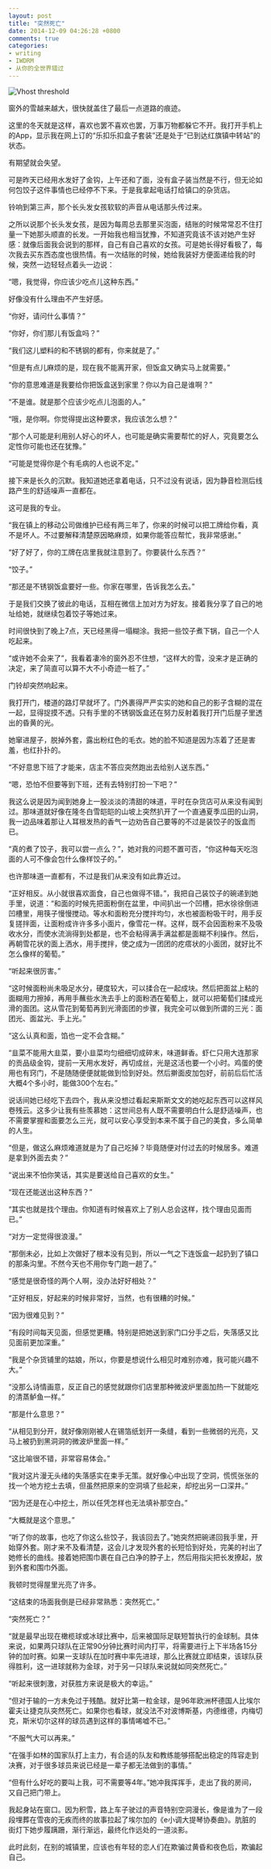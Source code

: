 ```yaml
---
layout: post
title: "突然死亡"
date: 2014-12-09 04:26:28 +0800
comments: true
categories:
- writing
- IWDRM
- 从你的全世界错过
---
```


![Vhost threshold](/downloads/images/2014_12/snow_night.jpg "Don't touch me...")

窗外的雪越来越大，很快就盖住了最后一点道路的痕迹。

这里的冬天就是这样，喜欢也罢不喜欢也罢，万事万物都躲它不开。我打开手机上的App，显示我在网上订的“乐扣乐扣盒子套装”还是处于“已到达红旗镇中转站”的状态。

有期望就会失望。

可是昨天已经用水发好了金钩，上午还和了面，没有盒子装当然是不行，但无论如何包饺子这件事情也已经停不下来。于是我拿起电话打给镇口的杂货店。

铃响到第三声，那个长头发女孩软软的声音从电话那头传过来。

之所以说那个长头发女孩，是因为每周总去那里买泡面，结账的时候常常忍不住打量一下她那头顺直的长发。一开始我也相当犹豫，不知道究竟该不该对她产生好感：就像后面我会说到的那样，自己有自己喜欢的女孩。可是她长得好看极了，每次我去买东西态度也很热情。有一次结账的时候，她给我装好方便面递给我的时候，突然一边轻轻点着头一边说：

“嗯，我觉得，你应该少吃点儿这种东西。”

好像没有什么理由不产生好感。

“你好，请问什么事情？”

“你好，你们那儿有饭盒吗？”

“我们这儿塑料的和不锈钢的都有，你来就是了。”

“但是有点儿麻烦的是，现在我不能离开家，但饭盒又确实马上就需要。”

“你的意思难道是我要给你把饭盒送到家里？你以为自己是谁啊？”

“不是谁。就是那个应该少吃点儿泡面的人。”

“哦，是你啊。你觉得提出这种要求，我应该怎么想？”

“那个人可能是利用别人好心的坏人，也可能是确实需要帮忙的好人，究竟要怎么定性你可能也还在犹豫。”

“可能是觉得你是个有毛病的人也说不定。”

接下来是长久的沉默。我知道她还拿着电话，只不过没有说话，因为静音检测后线路产生的舒适噪声一直都在。

这可是我的专业。

“我在镇上的移动公司做维护已经有两三年了，你来的时候可以把工牌给你看，真不是坏人。不过要解释清楚原因略麻烦，如果你能答应帮忙，我非常感谢。”

“好了好了，你的工牌在店里我就注意到了。你要装什么东西？”

“饺子。”

“那还是不锈钢饭盒要好一些。你家在哪里，告诉我怎么去。”

于是我们交换了彼此的电话，互相在微信上加对方为好友。接着我分享了自己的地址给她，就继续包着饺子等她过来。

时间很快到了晚上7点，天已经黑得一塌糊涂。我把一些饺子煮下锅，自己一个人吃起来。

“或许她不会来了”，我看着凄冷的窗外忍不住想，“这样大的雪，没来才是正确的决定，来了简直可以算不大不小奇迹一桩了。”

门铃却突然响起来。

我打开门，楼道的路灯早就坏了。门外裹得严严实实的她和自己的影子含糊的混在一起，显得捉摸不透。只有手里的不锈钢饭盒还在努力反射着我打开门后屋子里透出的昏黄的光。

她窜进屋子，脱掉外套，露出粉红色的毛衣。她的脸不知道是因为冻着了还是害羞，也红扑扑的。

“不好意思下班了才能来，店主不答应突然跑出去给别人送东西。”

“嗯，恐怕不但要等到下班，还有去特别打扮一下吧？”

我这么说是因为闻到她身上一股淡淡的清甜的味道，平时在杂货店可从来没有闻到过。那味道就好像在隆冬白雪皑皑的山坡上突然扒开了一个直通夏季瓜田的山洞，我一边品味着那让人耳根发热的香气一边劝告自己要等的不过是装饺子的饭盒而已。

“真的煮了饺子，我可以尝一点么？”，她对我的问题不置可否，“你这种每天吃泡面的人可不像会包什么像样饺子的。”

也许那味道一直都有，不过是我们从来没有如此靠近过。

“正好相反。从小就很喜欢面食，自己也做得不错。”，我把自己装饺子的碗递到她手里，说道：“和面的时候先把面粉倒在盆里，中间扒出一个凹槽，把水徐徐倒进凹槽里，用筷子慢慢搅动。等水和面粉充分搅拌均匀，水也被面粉吸干时，用手反复搓拌面，让面粉成许许多多小面片，像雪花一样。这样，既不会因面粉来不及吸收水分，而使水流淌得到处都是，也不会粘得满手满盆都是面糊不利操作。然后，再朝雪花状的面上洒水，用手搅拌，使之成为一团团的疙瘩状的小面团，就好比不怎么像样的葡萄。”

“听起来很厉害。”

“这时候面粉尚未吸足水分，硬度较大，可以揉合在一起成块。然后把面盆上粘的面糊用力擦掉，再用手蘸些水洗去手上的面粉洒在葡萄上，就可以把葡萄们揉成光滑的面团。这从雪花到葡萄再到光滑面团的步骤，我完全可以做到所谓的三光：面团光、面盆光、手上光。”

“这么认真和面，馅也一定不会含糊。”

“韭菜不能用大韭菜，要小韭菜均匀细细切成碎末，味道鲜香。虾仁只用大连那家的贡品级金钩，提前一天用水发好，再切成丝，光是这活也要一个小时。鸡蛋的使用也有窍门，不是随随便便就能做到恰到好处。然后擀面皮加包好，前前后后忙活大概4个多小时，能做300个左右。”

说话间她已经吃下去四个，我从来没想过看起来斯斯文文的她吃起东西可以这样风卷残云。这多少让我有些羡慕她：这世间总有人既不需要明白什么是舒适噪声，也不需要掌握和面要怎么三光，就可以安心享受到本来不属于自己的美食，多么简单的人生。

“但是，做这么麻烦难道就是为了自己吃掉？毕竟随便对付过去的时候居多。难道是拿到外面去卖？”

“说出来不怕你笑话，其实是要送给自己喜欢的女生。”

“现在还能送出这种东西？”

“其实也就是找个理由。你知道有时候喜欢上了别人总会这样，找个理由见面而已。”

“对方一定觉得很浪漫。”

“那倒未必，比如上次做好了根本没有见到，所以一气之下连饭盒一起扔到了镇口的那条沟里。不然今天也不用你专门跑一趟了。”

“感觉是很奇怪的两个人啊，没办法好好相处？”

“正好相反，好起来的时候非常好，当然，也有很糟的时候。”

“因为很难见到？”

“有段时间每天见面，但感觉更糟。特别是把她送到家门口分手之后，失落感又比见面前更加深重。”

“我是个杂货铺里的姑娘，所以，你要是想说什么相见时难别亦难，我可能兴趣不大。”

“没那么诗情画意，反正自己的感觉就跟你们店里那种微波炉里面加热一下就能吃的清蒸鲈鱼一样。”

“那是什么意思？”

“从相见到分开，就好像刚刚被人在锡箔纸划开一条缝，看到一些微弱的光亮，又马上被扔到黑洞洞的微波炉里面一样。”

“这比喻很不错，非常容易体会。”

“我对这片漫无头绪的失落感实在束手无策。就好像心中出现了空洞，慌慌张张的找一个地方挖土去填，但虽然把原来的空洞填了些起来，却挖出另一口深井。”

“因为还是在心中挖土，所以任凭怎样也无法填补那空白。”

“大概就是这个意思。”

“听了你的故事，也吃了你这么些饺子，我该回去了。”她突然把碗递回我手里，开始穿外套。刚才来不及看清楚，这会儿才发现外套的长短恰到好处，完美的衬出了她修长的曲线。接着她把围巾裹在自己白净的脖子上，然后用指尖把长发撩起，放到外套和围巾外面。

我顿时觉得屋里光亮了许多。

“这结束的场面我倒是已经非常熟悉：突然死亡。”

“突然死亡？”

“就是最早出现在橄榄球或冰球比赛中，后来被国际足联短暂执行的金球制。具体来说，如果两只球队在正常90分钟比赛时间内打平，将需要进行上下半场各15分钟的加时赛。如果一支球队在加时赛中率先进球，那么比赛就立即结束，该球队获得胜利，这一进球就称为金球，对于另一只球队来说就如同突然死亡。”

“听起来很刺激，对获胜方来说是极大的幸运。”

“但对于输的一方未免过于残酷。就好比第一粒金球，是96年欧洲杯德国人比埃尔霍夫让捷克队突然死亡。如果你也看球，就没法不对波博斯基，内德维德，内梅切克，斯米切尔这样的球员遇到这样的事情唏嘘不已。”

“不服气大可以再来。”

“在强手如林的国家队打上主力，有合适的队友和教练能够搭配出稳定的阵容走到决赛，对于很多球员来说已经是一辈子都无法做到的事情。”

“但有什么好吃的要叫上我，可不需要等4年。”她冲我挥挥手，走出了我的房间，又自己把门带上。

我起身站在窗口。因为积雪，路上车子驶过的声音特别空洞漫长，像是谁为了一段段埋葬在雪夜的无疾而终的故事拉起了埃尔加的《e小调大提琴协奏曲》。肮脏的街灯下她步履蹒跚，渐行渐远，最终化作远处的一道淡影。

此时此刻，在别的城镇里，应该也有年轻的恋人们在欺骗过黄昏和夜色后，欺骗起自己。
